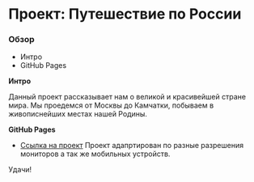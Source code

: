 # Проект: Путешествие по России

### Обзор
* Интро
* GitHub Pages

**Интро**

Данный проект рассказывает нам о великой и красивейшей стране мира. Мы проедемся от Москвы до Камчатки, побываем в живописнейших местах нашей Родины.

**GitHub Pages**

* [Ссылка на проект](https://github.com/SergeyPervushin357/russian-travel.git)
 Проект адапртирован по разные разрешения мониторов а так же мобильных устройств.

Удачи!

